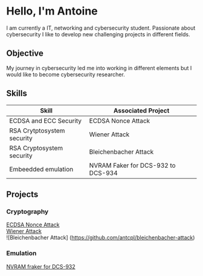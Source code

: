 # Hello, I'm Antoine

I am currently a IT, networking and cybersecurity student. Passionate about cybersecurity I like to develop new challenging projects in different fields. 

## Objective

My journey in cybersecurity led me into working in different elements but I would like to become cybersecurity researcher. 

## Skills

| Skill                                         | Associated Project         |
|-----------------------------------------------|----------------------------|
| ECDSA and ECC Security      | ECDSA Nonce Attack |
| RSA Crytptosystem security | Wiener Attack |
| RSA Cryptosystem security | Bleichenbacher Attack |
| Embeedded emulation  | NVRAM Faker for DCS-932 to DCS-934 |

## Projects

### Cryptography
[ECDSA Nonce Attack](https://github.com/antcpl/ECDSA-same-nonce-attack)  
[Wiener Attack](https://github.com/antcpl/wiener-attack)  
![Bleichenbacher Attack] (https://github.com/antcpl/bleichenbacher-attack)

### Emulation
[NVRAM fraker for DCS-932](https://github.com/antcpl/nvram-faker-dcs930)


